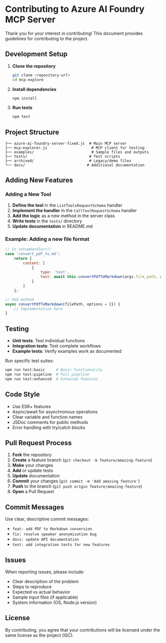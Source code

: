# Contributing to Azure AI Foundry MCP Server

Thank you for your interest in contributing! This document provides guidelines for contributing to the project.

## Development Setup

1. **Clone the repository**
   ```bash
   git clone <repository-url>
   cd mcp-explore
   ```

2. **Install dependencies**
   ```bash
   npm install
   ```

3. **Run tests**
   ```bash
   npm test
   ```

## Project Structure

```
├── azure-ai-foundry-server-fixed.js  # Main MCP server
├── mcp-explorer.js                    # MCP client for testing
├── examples/                          # Sample files and outputs
├── tests/                            # Test scripts
├── archived/                         # Legacy/demo files
└── docs/                            # Additional documentation
```

## Adding New Features

### Adding a New Tool

1. **Define the tool** in the `ListToolsRequestSchema` handler
2. **Implement the handler** in the `CallToolRequestSchema` handler
3. **Add the logic** as a new method in the server class
4. **Write tests** in the `tests/` directory
5. **Update documentation** in README.md

### Example: Adding a new file format

```javascript
// In setupHandlers()
case 'convert_pdf_to_md':
    return {
        content: [
            {
                type: 'text',
                text: await this.convertPdfToMarkdown(args.file_path, args.options)
            }
        ]
    };

// Add method
async convertPdfToMarkdown(filePath, options = {}) {
    // Implementation here
}
```

## Testing

- **Unit tests**: Test individual functions
- **Integration tests**: Test complete workflows
- **Example tests**: Verify examples work as documented

Run specific test suites:
```bash
npm run test:basic     # Basic functionality
npm run test:pipeline  # Full pipeline
npm run test:enhanced  # Enhanced features
```

## Code Style

- Use ES6+ features
- Async/await for asynchronous operations
- Clear variable and function names
- JSDoc comments for public methods
- Error handling with try/catch blocks

## Pull Request Process

1. **Fork** the repository
2. **Create** a feature branch (`git checkout -b feature/amazing-feature`)
3. **Make** your changes
4. **Add** or update tests
5. **Update** documentation
6. **Commit** your changes (`git commit -m 'Add amazing feature'`)
7. **Push** to the branch (`git push origin feature/amazing-feature`)
8. **Open** a Pull Request

## Commit Messages

Use clear, descriptive commit messages:
- `feat: add PDF to Markdown conversion`
- `fix: resolve speaker anonymization bug`
- `docs: update API documentation`
- `test: add integration tests for new features`

## Issues

When reporting issues, please include:
- Clear description of the problem
- Steps to reproduce
- Expected vs actual behavior
- Sample input files (if applicable)
- System information (OS, Node.js version)

## License

By contributing, you agree that your contributions will be licensed under the same license as the project (ISC).
